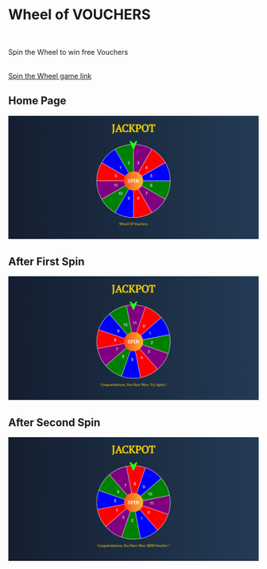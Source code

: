 <h1>Wheel of VOUCHERS</h1>
<br/>
<p>Spin the Wheel to win free Vouchers</p>
<br/>
<a href="https://chandra827.github.io/Wheel_of_vouchers/" target="_blank" >Spin the Wheel game link </a>

<h2>Home Page</h2>
<img src="https://github.com/chandra827/Wheel_of_vouchers/blob/main/screenshot/home%20page.png" alt="app image " /> 



<h2>After First Spin</h2>
<img src="https://github.com/chandra827/Wheel_of_vouchers/blob/main/screenshot/after%201st%20spin.png" alt="app image " /> 



<h2>After Second Spin</h2>
<img src="https://github.com/chandra827/Wheel_of_vouchers/blob/main/screenshot/after%202nd%20spin.png" alt="app image " /> 
